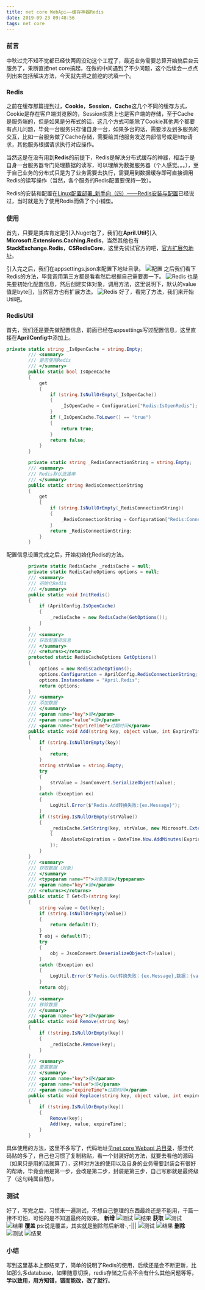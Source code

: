 ```yaml
---
title: net core WebApi——缓存神器Redis
date: 2019-09-23 09:48:56
tags: net core
---
```


### 前言
中秋过完不知不觉都已经快两周没动这个工程了，最近业务需要总算开始搞后台云服务了，果断直接net core搞起，在做的中间遇到了不少问题，这个后续会一点点列出来包括解决方法，今天就先把之前挖的坑填一个。

### Redis
之前在缓存那篇提到过，**Cookie**，**Session**，**Cache**这几个不同的缓存方式，Cookie是存在客户端浏览器的，Session实质上也是客户端的存储，至于Cache是服务端的，但是如果是分布式的话，这几个方式可能除了Cookie其他两个都要有点儿问题，毕竟一台服务只存储自身一台，如果多台的话，需要涉及到多服务的交互，比如一台服务做了Cache存储，需要给其他服务发送内部信号或是http请求，其他服务根据请求执行对应操作。

当然这是在没有用到**Redis**的前提下，Redis是解决分布式缓存的神器，相当于是自身一台服务器专门处理数据的读写，可以理解为数据服务器（个人感觉。。。），至于自己业务的分布式只是为了业务需要去执行，需要用到数据缓存即可直接调用Redis的读写操作（当然，各个服务的Redis配置要保持一致）。

Redis的安装和配置在[Linux配置部署_新手向（四）——Redis安装与配置](/2019/09/12/vmware-redis/)已经说过，当时就是为了使用Redis而做了个小铺垫。

### 使用
首先，只要是类库肯定是引入Nuget包了，我们在**April.Util**引入**Microsoft.Extensions.Caching.Redis**，当然其他也有**StackExchange.Redis**，**CSRedisCore**，这里先试试官方的吧，[官方扩展包地址](https://github.com/aspnet/Extensions/tree/9bc79b2f25a3724376d7af19617c33749a30ea3a)。

引入完之后，我们在appsettings.json来配置下地址目录。
![配置](net-core-redis/1.png)
之后我们看下Redis的方法，毕竟调用第三方都是看看然后根据自己需要裹一下。
![Redis](net-core-redis/2.png)
也是先要初始化配置信息，然后创建实体对象，调用方法，这里说明下，默认的value值是byte[]，当然官方也有扩展方法。
![Redis](net-core-redis/3.png)
好了，看完了方法，我们来开始Util吧。

### RedisUtil
首先，我们还是要先做配置信息，前面已经在appsettings写过配置信息，这里直接在**AprilConfig**中添加上。
```csharp
private static string _IsOpenCache = string.Empty;
        /// <summary>
        /// 是否使用Redis
        /// </summary>
        public static bool IsOpenCache
        {
            get
            {
                if (string.IsNullOrEmpty(_IsOpenCache))
                {
                    _IsOpenCache = Configuration["Redis:IsOpenRedis"];
                }
                if (_IsOpenCache.ToLower() == "true")
                {
                    return true;
                }
                return false;
            }
        }

        private static string _RedisConnectionString = string.Empty;
        /// <summary>
        /// Redis默认连接串
        /// </summary>
        public static string RedisConnectionString
        {
            get
            {
                if (string.IsNullOrEmpty(_RedisConnectionString))
                {
                    _RedisConnectionString = Configuration["Redis:ConnectionString"];
                }
                return _RedisConnectionString;
            }
        }
```

配置信息设置完成之后，开始初始化Redis的方法。
```csharp
        private static RedisCache _redisCache = null;
        private static RedisCacheOptions options = null;
        /// <summary>
        /// 初始化Redis
        /// </summary>
        public static void InitRedis()
        {
            if (AprilConfig.IsOpenCache)
            {
                _redisCache = new RedisCache(GetOptions());
            }
        }
        /// <summary>
        /// 获取配置项信息
        /// </summary>
        /// <returns></returns>
        protected static RedisCacheOptions GetOptions()
        {
            options = new RedisCacheOptions();
            options.Configuration = AprilConfig.RedisConnectionString;
            options.InstanceName = "April.Redis";
            return options;
        }
        /// <summary>
        /// 添加数据
        /// </summary>
        /// <param name="key">键</param>
        /// <param name="value">值</param>
        /// <param name="ExprireTime">过期时间</param>
        public static void Add(string key, object value, int ExprireTime = 10)
        {
            if (string.IsNullOrEmpty(key))
            {
                return;
            }
            string strValue = string.Empty;
            try
            {
                strValue = JsonConvert.SerializeObject(value);
            }
            catch (Exception ex)
            {
                LogUtil.Error($"Redis.Add转换失败:{ex.Message}");
            }
            if (!string.IsNullOrEmpty(strValue))
            {
                _redisCache.SetString(key, strValue, new Microsoft.Extensions.Caching.Distributed.DistributedCacheEntryOptions()
                {
                    AbsoluteExpiration = DateTime.Now.AddMinutes(ExprireTime)
                });
            }
        }
        /// <summary>
        /// 获取数据（对象）
        /// </summary>
        /// <typeparam name="T">对象类型</typeparam>
        /// <param name="key">键</param>
        /// <returns></returns>
        public static T Get<T>(string key)
        {
            string value = Get(key);
            if (string.IsNullOrEmpty(value))
            {
                return default(T);
            }
            T obj = default(T);
            try
            {
                obj = JsonConvert.DeserializeObject<T>(value);
            }
            catch (Exception ex)
            {
                LogUtil.Error($"Redis.Get转换失败：{ex.Message},数据：{value}");
            }
            return obj;
        }
        /// <summary>
        /// 移除数据
        /// </summary>
        /// <param name="key">键</param>
        public static void Remove(string key)
        {
            if (!string.IsNullOrEmpty(key))
            {
                _redisCache.Remove(key);
            }
        }
        /// <summary>
        /// 重置数据
        /// </summary>
        /// <param name="key">键</param>
        /// <param name="value">值</param>
        /// <param name="expireTime">过期时间</param>
        public static void Replace(string key, object value, int expireTime = 10)
        {
            if (!string.IsNullOrEmpty(key))
            {
                Remove(key);
                Add(key, value, expireTime);
            }
        }
```

具体使用的方法，这里不多写了，代码地址见[net core Webapi 总目录](/2019/07/19/net-core-webapi-main/)，感觉代码贴的多了，自己也习惯了复制粘贴，看一个封装好的方法，就要去看他的源码（如果只是用的话就算了），这样对方法的使用以及自身的业务需要封装会有很好的帮助，毕竟会用是第一步，会改是第二步，封装是第三步，自己写那就是最终级了（这句纯属自勉）。

### 测试
好了，写完之后，习惯来一遍测试，不想自己整理的东西最终还是不能用，千篇一律不可怕，可怕的是不知道最终的效果。
**新增**
![测试](net-core-redis/4.png)
![结果](net-core-redis/5.png)
**获取**
![测试](net-core-redis/6.png)
![结果](net-core-redis/7.png)
**覆盖**
ps:说是覆盖，其实就是删除然后新增-,-|||
![测试](net-core-redis/8.png)
![结果](net-core-redis/9.png)
**删除**
![测试](net-core-redis/10.png)
![结果](net-core-redis/11.png)

### 小结
写到这里基本上都结束了，简单的说明了Redis的使用，后续还是会不断更新，比如那么多database，如果随意切换，redis存储之后会不会有什么其他问题等等，**学以致用，用方知错，错而能改，改了就行**。